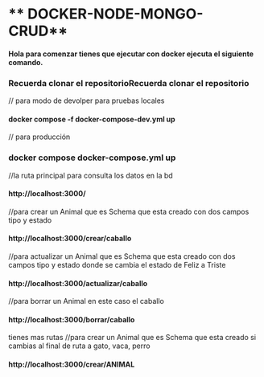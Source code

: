 # ** DOCKER-NODE-MONGO-CRUD**

#### Hola para comenzar tienes que ejecutar con docker ejecuta el siguiente comando.

### Recuerda clonar el repositorioRecuerda clonar el repositorio
// para modo de devolper para pruebas locales
####  docker compose -f docker-compose-dev.yml up 
// para producción 
### docker compose docker-compose.yml up
//la ruta principal para consulta los datos en la bd
#### http://localhost:3000/
//para crear un Animal que es Schema que esta creado con dos campos tipo y estado
#### http://localhost:3000/crear/caballo
//para actualizar un Animal que es Schema que esta creado con dos campos tipo y estado donde se cambia el estado de Feliz a Triste
#### http://localhost:3000/actualizar/caballo
//para borrar un Animal en este caso el caballo
#### http://localhost:3000/borrar/caballo

tienes mas rutas //para crear un Animal que es Schema que esta creado si cambias al final de ruta a gato, vaca, perro 
#### http://localhost:3000/crear/ANIMAL
